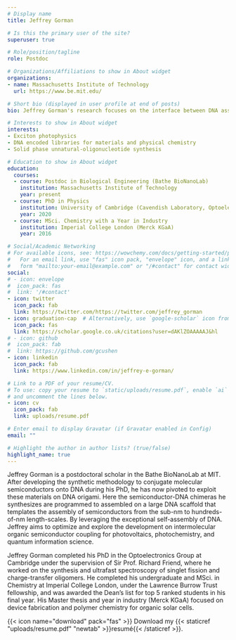 ```yaml
---
# Display name
title: Jeffrey Gorman

# Is this the primary user of the site?
superuser: true

# Role/position/tagline
role: Postdoc 

# Organizations/Affiliations to show in About widget
organizations:
- name: Massachusetts Institute of Technology
  url: https://www.be.mit.edu/

# Short bio (displayed in user profile at end of posts)
bio: Jeffrey Gorman's research focuses on the interface between DNA assembly and organic semiconductor photophysics.

# Interests to show in About widget
interests:
- Exciton photophysics
- DNA encoded libraries for materials and physical chemistry
- Solid phase unnatural-oligonucleotide synthesis

# Education to show in About widget
education:
  courses:
  - course: Postdoc in Biological Engineering (Bathe BioNanoLab)
    institution: Massachusetts Institute of Technology
    year: present
  - course: PhD in Physics
    institution: University of Cambridge (Cavendish Laboratory, Optoelectronics Group)
    year: 2020
  - course: MSci. Chemistry with a Year in Industry
    institution: Imperial College London (Merck KGaA)
    year: 2016

# Social/Academic Networking
# For available icons, see: https://wowchemy.com/docs/getting-started/page-builder/#icons
#   For an email link, use "fas" icon pack, "envelope" icon, and a link in the
#   form "mailto:your-email@example.com" or "/#contact" for contact widget.
social:
# - icon: envelope
#  icon_pack: fas
#  link: '/#contact'
- icon: twitter
  icon_pack: fab
  link: https://twitter.com/https://twitter.com/jeffrey_gorman
- icon: graduation-cap  # Alternatively, use `google-scholar` icon from `ai` icon pack
  icon_pack: fas
  link: https://scholar.google.co.uk/citations?user=dAKlZOAAAAAJ&hl
# - icon: github
#  icon_pack: fab
#  link: https://github.com/gcushen
- icon: linkedin
  icon_pack: fab
  link: https://www.linkedin.com/in/jeffrey-e-gorman/

# Link to a PDF of your resume/CV.
# To use: copy your resume to `static/uploads/resume.pdf`, enable `ai` icons in `params.toml`, 
# and uncomment the lines below.
- icon: cv
  icon_pack: fab
  link: uploads/resume.pdf

# Enter email to display Gravatar (if Gravatar enabled in Config)
email: ""

# Highlight the author in author lists? (true/false)
highlight_name: true
---
```


Jeffrey Gorman is a postdoctoral scholar in the Bathe BioNanoLab at MIT. After developing the synthetic methodology to conjugate molecular semiconductors onto DNA during his PhD, he has now pivoted to exploit these materials on DNA origami. Here the semiconductor-DNA chimeras he synthesizes are programmed to assembled on a large DNA scaffold that templates the assembly of semiconductors from the sub-nm to hundreds-of-nm length-scales. By leveraging the exceptional self-assembly of DNA. Jeffrey aims to optimize and explore the development on intermolecular organic semiconductor coupling for photovoltaics, photochemistry, and quantum information science. 

Jeffrey Gorman completed his PhD in the Optoelectronics Group at Cambridge under the supervision of Sir Prof. Richard Friend, where he worked on the synthesis and ultrafast spectroscopy of singlet fission and charge-transfer oligomers. He completed his undergraduate and MSci. in Chemistry at Imperial College London, under the Lawrence Burrow Trust fellowship, and was awarded the Dean’s list for top 5 ranked students in his final year. His Master thesis and year in industry (Merck KGaA) focused on device fabrication and polymer chemistry for organic solar cells.

{{< icon name="download" pack="fas" >}} Download my {{< staticref "uploads/resume.pdf" "newtab" >}}resumé{{< /staticref >}}.
